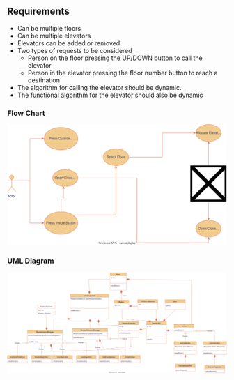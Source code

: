 ## Requirements

- Can be multiple floors
- Can be multiple elevators
- Elevators can be added or removed
- Two types of requests to be considered
    - Person on the floor pressing the UP/DOWN button to call the elevator
    - Person in the elevator pressing the floor number button to reach a destination
- The algorithm for calling the elevator should be dynamic.
- The functional algorithm for the elevator should also be dynamic

### Flow Chart

![Flow Chart](flowchart.drawio.svg)

### UML Diagram

![UML Diagram](UMldiagram.drawio.svg)
